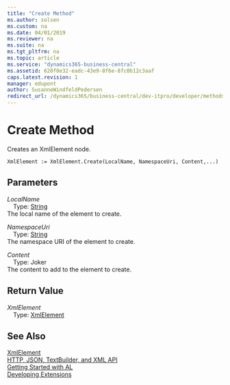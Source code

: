 ```yaml
---
title: "Create Method"
ms.author: solsen
ms.custom: na
ms.date: 04/01/2019
ms.reviewer: na
ms.suite: na
ms.tgt_pltfrm: na
ms.topic: article
ms.service: "dynamics365-business-central"
ms.assetid: 620f0e32-eadc-43e9-8f6e-8fc0b12c3aaf
caps.latest.revision: 1
manager: edupont
author: SusanneWindfeldPedersen
redirect_url: /dynamics365/business-central/dev-itpro/developer/methods-auto/library
---
```

<!--This topic is deprected, see redirection URL-->

 

# Create Method
Creates an XmlElement node.  
```  
XmlElement := XmlElement.Create(LocalName, NamespaceUri, Content,...)  
```  
## Parameters
*LocalName*    
&emsp;Type: [String](../datatypes/devenv-text-data-type.md)  
The local name of the element to create.  
  
*NamespaceUri*    
&emsp;Type: [String](../datatypes/devenv-text-data-type.md)  
The namespace URI of the element to create.  
  
*Content*    
&emsp;Type: Joker  
The content to add to the element to create.  
  
## Return Value
*XmlElement*  
&emsp;Type: [XmlElement](xmlelement-class.md)  
  
## See Also
[XmlElement](xmlelement-class.md)  
[HTTP, JSON, TextBuilder, and XML API](../devenv-restapi-overview.md)  
[Getting Started with AL](../devenv-get-started.md)  
[Developing Extensions](../devenv-dev-overview.md)  
